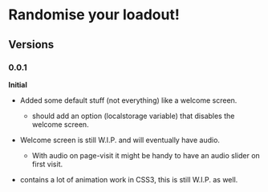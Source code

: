 # Randomise your loadout!

## Versions

### 0.0.1
**Initial**

- Added some default stuff (not everything) like a welcome screen.
  - should add an option (localstorage variable) that disables the welcome screen.

- Welcome screen is still W.I.P. and will eventually have audio.
  - With audio on page-visit it might be handy to have an audio slider on first visit.

- contains a lot of animation work in CSS3, this is still W.I.P. as well.
